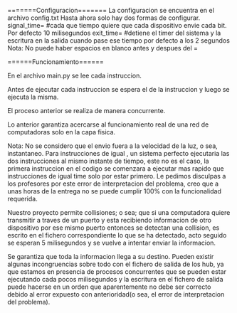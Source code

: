 =======Configuracion=======
La configuracion se encuentra en el archivo config.txt
Hasta ahora solo hay dos formas de configurar.
signal_time=<time> #cada que tiempo quiere que cada dispositivo envie cada bit. Por defecto 10 milisegundos
exit_time=<time> #detiene el timer del sistema y la escritura en la salida cuando pase ese tiempo por defecto a los 2 segundos
Nota: No puede haber espacios en blanco antes y despues del =


======Funcionamiento======

En el archivo main.py se lee cada instruccion.

Antes de ejecutar cada instruccion se espera el <time> de la instruccion y luego se ejecuta la misma.

El proceso anterior se realiza de manera concurrente.

Lo anterior garantiza acercarse al funcionamiento real de una red de computadoras solo en la capa fisica.

Nota: No se considero que el envio fuera a la velocidad de la luz, o sea, instantaneo. Para instrucciones de igual <time>, un sistema perfecto ejecutaria las dos instrucciones al mismo instante de tiempo, este no es el caso, la primera instruccion en el codigo se comenzara a ejecutar mas rapido que instrucciones de igual time solo por estar primero. Le pedimos disculpas a los profesores por este error de interpretacion del problema, creo que a unas horas de la entrega no se puede cumplir 100% con la funcionalidad requerida.

Nuestro proyecto permite collisiones; o sea; que si una computadora quiere transmitir a traves de un puerto y esta recibiendo informacion de otro dispositivo por ese mismo puerto entonces se detectan una collision, es escrito en el fichero correspondiente lo que se ha detectado, acto seguido se esperan 5 milisegundos y se vuelve a intentar enviar la informacion.

Se garantiza que toda la informacion llega a su destino. Pueden existir algunas incongruencias sobre todo con el fichero de salida de los hub, ya que estamos en presencia de procesos concurrentes que se pueden estar ejecutando cada pocos milisegundos y la escritura en el fichero de salida puede hacerse en un orden que aparentemente no debe ser correcto debido al error expuesto con anterioridad(o sea, el error de interpretacion del problema).

